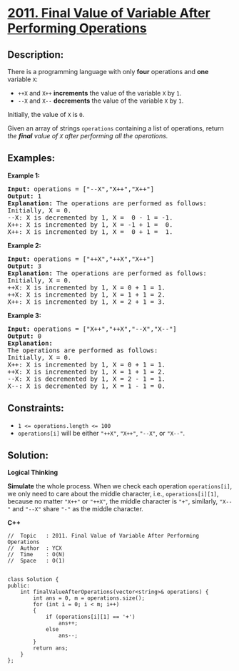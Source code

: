 # [2011. Final Value of Variable After Performing Operations](https://leetcode.com/problems/final-value-of-variable-after-performing-operations/)


## Description:

<p>There is a programming language with only <strong>four</strong> operations and <strong>one</strong> variable <code>X</code>:</p>

<ul>
    <li><code>++X</code> and <code>X++</code> <strong>increments</strong> the value of the variable <code>X</code> by <code>1</code>.</li>
    <li><code>--X</code> and <code>X--</code> <strong>decrements</strong> the value of the variable <code>X</code> by <code>1</code>.</li>
</ul>

<p>Initially, the value of <code>X</code> is <code>0</code>.</p>

<p>Given an array of strings <code>operations</code> containing a list of operations, return <em>the <strong>final</strong> value of <code>X</code> after performing all the operations.</em></p>


## Examples:

<strong>Example 1:</strong>
<pre>
<strong>Input:</strong> operations = ["--X","X++","X++"]
<strong>Output:</strong> 1
<strong>Explanation:</strong> The operations are performed as follows:
Initially, X = 0.
--X: X is decremented by 1, X =  0 - 1 = -1.
X++: X is incremented by 1, X = -1 + 1 =  0.
X++: X is incremented by 1, X =  0 + 1 =  1.
</pre>

<strong>Example 2:</strong>
<pre>
<strong>Input:</strong> operations = ["++X","++X","X++"]
<strong>Output:</strong> 3
<strong>Explanation:</strong> The operations are performed as follows:
Initially, X = 0.
++X: X is incremented by 1, X = 0 + 1 = 1.
++X: X is incremented by 1, X = 1 + 1 = 2.
X++: X is incremented by 1, X = 2 + 1 = 3.
</pre>

<strong>Example 3:</strong>
<pre>
<strong>Input:</strong> operations = ["X++","++X","--X","X--"]
<strong>Output:</strong> 0
<strong>Explanation:</strong> 
The operations are performed as follows:
Initially, X = 0.
X++: X is incremented by 1, X = 0 + 1 = 1.
++X: X is incremented by 1, X = 1 + 1 = 2.
--X: X is decremented by 1, X = 2 - 1 = 1.
X--: X is decremented by 1, X = 1 - 1 = 0.
</pre>


## Constraints:

<ul>
    <li><code>1 &lt;= operations.length &lt;= 100</code></li>
    <li><code>operations[i]</code> will be either <code>"++X"</code>, <code>"X++"</code>, <code>"--X"</code>, or <code>"X--"</code>.</li>
</ul>


## Solution:

<strong>Logical Thinking</strong>
<p><strong>Simulate</strong> the whole process. When we check each operation <code>operations[i]</code>, we only need to care about the middle character, i.e., <code>operations[i][1]</code>, because no matter <code>"X++"</code> or <code>"++X"</code>, the middle character is <code>"+"</code>, similarly, <code>"X--"</code> and <code>"--X"</code> share <code>"-"</code> as the middle character.</p>


<strong>C++</strong>

```
//  Topic   : 2011. Final Value of Variable After Performing Operations
//  Author  : YCX
//  Time    : O(N)
//  Space   : O(1)


class Solution {
public:
    int finalValueAfterOperations(vector<string>& operations) {
        int ans = 0, m = operations.size();
        for (int i = 0; i < m; i++)
        {
            if (operations[i][1] == '+')
                ans++;
            else
                ans--;
        }
        return ans;
    }
};
```
